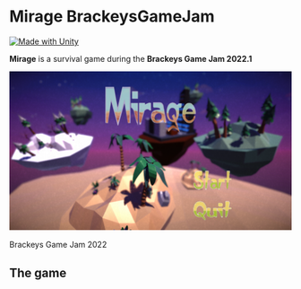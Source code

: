 # Mirage BrackeysGameJam
[![Made with Unity](https://img.shields.io/badge/Made%20with-Unity-57b9d3.svg?style=flat&logo=unity)](https://www.unity.com)

**Mirage** is a survival game during the **Brackeys Game Jam 2022.1**

<img src="https://github.com/xPoke-glitch/MirageGameJam/blob/New-Main/Images/MirageMainMenu.png" width="750">

Brackeys Game Jam 2022

## The game
